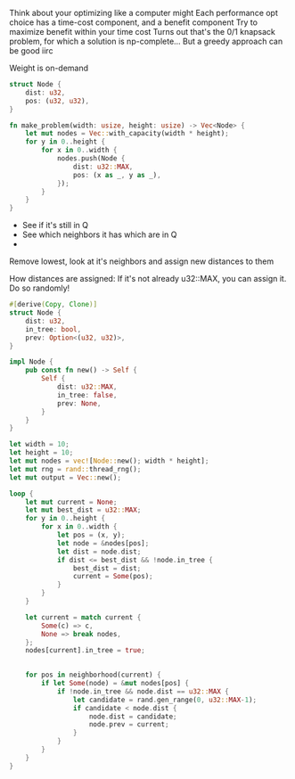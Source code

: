 Think about your optimizing like a computer might
Each performance opt choice has a time-cost component, and a benefit component
Try to maximize benefit within your time cost
Turns out that's the 0/1 knapsack problem, for which a solution is np-complete... But a greedy approach can be good iirc

Weight is on-demand
```rust
struct Node {
    dist: u32,
    pos: (u32, u32),
}

fn make_problem(width: usize, height: usize) -> Vec<Node> {
    let mut nodes = Vec::with_capacity(width * height);
    for y in 0..height {
        for x in 0..width {
            nodes.push(Node {
                dist: u32::MAX,
                pos: (x as _, y as _),
            });
        }
    }
}
```

* See if it's still in Q
* See which neighbors it has which are in Q
* 

Remove lowest,
look at it's neighbors and assign new distances to them

How distances are assigned:
If it's not already u32::MAX, you can assign it. Do so randomly!

```rust
#[derive(Copy, Clone)]
struct Node {
    dist: u32,
    in_tree: bool,
    prev: Option<(u32, u32)>,
}

impl Node {
    pub const fn new() -> Self {
        Self {
            dist: u32::MAX,
            in_tree: false,
            prev: None,
        }
    }
}

let width = 10;
let height = 10;
let mut nodes = vec![Node::new(); width * height];
let mut rng = rand::thread_rng();
let mut output = Vec::new();

loop {
    let mut current = None;
    let mut best_dist = u32::MAX;
    for y in 0..height {
        for x in 0..width {
            let pos = (x, y);
            let node = &nodes[pos];
            let dist = node.dist;
            if dist <= best_dist && !node.in_tree {
                best_dist = dist;
                current = Some(pos);
            }
        }
    }

    let current = match current {
        Some(c) => c,
        None => break nodes,
    };
    nodes[current].in_tree = true;

    
    for pos in neighborhood(current) {
        if let Some(node) = &mut nodes[pos] {
            if !node.in_tree && node.dist == u32::MAX {
                let candidate = rand.gen_range(0, u32::MAX-1);
                if candidate < node.dist {
                    node.dist = candidate;
                    node.prev = current;
                }
            }
        }
    }
}


```

